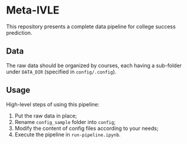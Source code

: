 # Meta-IVLE
This repository presents a complete data pipeline for college success prediction.

## Data
The raw data should be organized by courses, each having a sub-folder under `DATA_DIR` (specified in `config/.config`).

## Usage
High-level steps of using this pipeline:
1. Put the raw data in place;
1. Rename `config_sample` folder into `config`;
1. Modify the content of config files according to your needs;
1. Execute the pipeline in `run-pipeline.ipynb`.